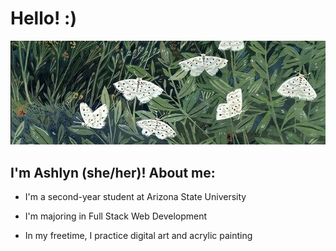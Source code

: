 # Hello! :)

![alt text](header.jpg)

## I'm Ashlyn (she/her)! About me:

- I'm a second-year student at Arizona State University

- I'm majoring in Full Stack Web Development

- In my freetime, I practice digital art and acrylic painting
  
